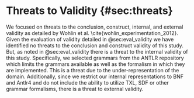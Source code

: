 # Threats to Validity {#sec:threats}

We focused on threats to the conclusion, construct, internal, and external validity as detailed by Wohlin et al. \cite{wohlin_experimentation_2012}. Given the evaluation of validity detailed in @sec:eval_validity we have identified no threats to the conclusion and construct validity of this study. But, as noted in @sec:eval_validity there is a threat to the internal validity of this study. Specifically, we selected grammars from the ANTLR repository which limits the grammars available as well as the formalism in which they are implemented. This is a threat due to the under-representation of the domain. Additionally, since we restrict our internal representations to BNF and Antlr4 and do not include the ability to utilize TXL, SDF or other grammar formalisms, there is a threat to external validity.
